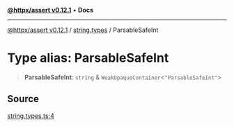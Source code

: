 [**@httpx/assert v0.12.1**](../../README.md) • **Docs**

***

[@httpx/assert v0.12.1](../../README.md) / [string.types](../README.md) / ParsableSafeInt

# Type alias: ParsableSafeInt

> **ParsableSafeInt**: `string` & `WeakOpaqueContainer`\<`"ParsableSafeInt"`\>

## Source

[string.types.ts:4](https://github.com/belgattitude/httpx/blob/9af23c30700a45e9eb95108b7ac53f133f16092b/packages/assert/src/string.types.ts#L4)
